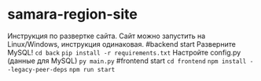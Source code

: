 # samara-region-site
Инструкция по развертке сайта.
Сайт можно запустить на Linux/Windows, инструкция одинаковая.
#backend start
Разверните MySQL!
`cd back`
`pip install -r requirements.txt`
Настройте config.py (данные для MySQL)
`py main.py`
#frontend start
`cd frontend`
`npm install --legacy-peer-deps`
`npm run start`
